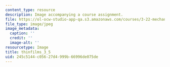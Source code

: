 ```yaml
---
content_type: resource
description: Image accompanying a course assignment.
file: https://ol-ocw-studio-app-qa.s3.amazonaws.com/courses/3-22-mechanical-behavior-of-materials-spring-2008/245c5144c05627d4999b66996de075de_thinfilms_3_5.jpg
file_type: image/jpeg
image_metadata:
  caption: ''
  credit: ''
  image-alt: ''
resourcetype: Image
title: thinfilms_3_5
uid: 245c5144-c056-27d4-999b-66996de075de
---
```

